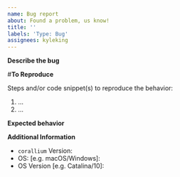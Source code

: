 ```yaml
---
name: Bug report
about: Found a problem, us know!
title: ''
labels: 'Type: Bug'
assignees: kyleking
---
```


**Describe the bug**
<!-- Describe the bug -->

#**To Reproduce**
<!-- How can someone else replicate the issue -->

Steps and/or code snippet(s) to reproduce the behavior:

1. ...
1. ...

**Expected behavior**
<!-- What did you expect? -->

**Additional Information**
<!-- Add any relevant versions -->

- `corallium` Version:
- OS: \[e.g. macOS/Windows\]:
- OS Version \[e.g. Catalina/10\]:
<!-- Add `pip freeze` or other version information that is relevant -->
